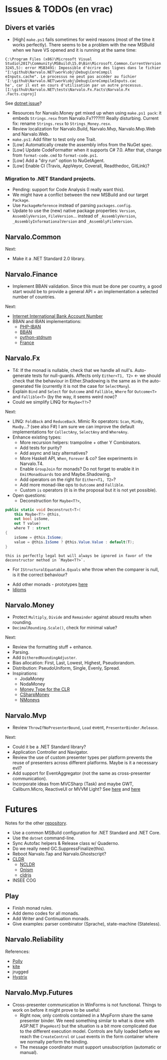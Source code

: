 Issues & TODOs (en vrac)
========================

Divers et variés
----------------

- [High] `make.ps1` fails sometimes for weird reasons (most of the time
  it works perfectly). There seems to be a problem with the new MSBuild when
  we have VS opened and it is running at the same time:
```
C:\Program Files (x86)\Microsoft Visual Studio\2017\Community\MSBuild\15.0\Bin\Microsoft.Common.CurrentVersion.targets(
3245,5): error MSB3491: Impossible d'écrire des lignes dans le fichier "I:\github\Narvalo.NET\work\obj\Debug\CoreCompil
eInputs.cache". Le processus ne peut pas accéder au fichier 'I:\github\Narvalo.NET\work\obj\Debug\CoreCompileInputs.cac
he', car il est en cours d'utilisation par un autre processus. [I:\github\Narvalo.NET\tests\Narvalo.Fx.Facts\Narvalo.Fx
.Facts.csproj]
```
  See [dotnet issue](https://github.com/dotnet/cli/issues/4786)?
- Resources for Narvalo.Money get mixed up when using `make.ps1 pack`:
  it embeds `Strings.resx` from Narvalo.Fx????!!!! Really disturbing.
  Current fix: rename `Strings.resx` to `Strings_Money.resx`.
- Review localization for Narvalo.Build, Narvalo.Mvp, Narvalo.Mvp.Web
  and Narvalo.Web.
- `make.ps1`: Add filter to test only one Trait.
- [Low] Automatically create the assembly infos from the NuGet spec.
- [Low] Update CodeFormatter when it supports C# 7.0. After that, change
  from `format-code.cmd` to `format-code.ps1`.
- [Low] Add a "dry run" option to NuGetAgent.
- [Low] Enable CI (Travis, AppVeyor, Coverall, Readthedoc, GitLink)?

### Migration to .NET Standard projects.
- Pending: support for Code Analysis (I really want this).
- We might have a conflict between the new MSBuild and our target `Package`.
- Use `PackageReference` instead of parsing `packages.config`.
- Update to use the (new) native package properties: `Version`, `AssemblyVersion`,
  `FileVersion`... instead of `_AssemblyVersion`, `_AssemblyInformationalVersion`
  and `_AssemblyFileVersion`.

Narvalo.Common
--------------

Next:
- Make it a .NET Standard 2.0 library.

Narvalo.Finance
---------------

- Implement BBAN validation. Since this must be done per country, a good start
  would be to provide a general API + an implementation a selected number of
  countries.

Next:
- [Internet International Bank Account Number](https://tools.ietf.org/html/draft-iiban-00)
- BBAN and IBAN implementations:
  * [PHP-IBAN](https://github.com/globalcitizen/php-iban)
  * [BBAN](https://github.com/globalcitizen/php-iban/issues/39)
  * [python-stdnum](https://github.com/arthurdejong/python-stdnum)
  * [France](http://marlot.org/util/calcul-de-la-cle-nir.php)

Narvalo.Fx
----------

- T4: If the monad is nullable, check that we handle all null's. Auto-generate
  tests for null-guards. Affects only `Either<T1, T2>` <- we should check
  that the behaviour in Either.Shadowing is the same as in the auto-generated
  file (currently it is not the case for `SelectMany`).
- Explain `Bind` and `Select` for `Outcome` and `Fallible`,
  `Where` for `Outcome<T>` and `Fallible<T>` (by the way, it seems weird now)?
- Could we simplify LINQ for `Maybe<T?>`?

Next:
- LINQ: `FoldBack` and `ReduceBack`. Mimic Rx operators: `Scan`, `MinBy`,
  `MaxBy`...? (see also F#) I am sure we can improve the default implementations
  for `CollectAny`, `SelectAny` and `WhereAny`.
- Enhance existing types:
  * More recursion helpers: trampoline + other Y Combinators.
  * Add tests for purity?
  * Add async and lazy alternatives?
  * More Haskell API, `When`, `Forever` & co? See experiments in Narvalo.T4.
  * Enable `GroupJoin` for monads? Do not forget to enable it in
    `EmitMonadGuards` too and Maybe.Shadowing.
  * Add operators on the right for `Either<T1, T2>`?
  * Add more monad-like ops to `Outcome` and `Fallible`.
  * Custom `is` operators (it is in the proposal but it is not yet possible).
- Open questions:
  * Deconstruction for `Maybe<T?>`,
```csharp
public static void Deconstruct<T>(
    this Maybe<T?> @this,
    out bool isSome,
    out T value)
    where T : struct
{
    isSome = @this.IsSome;
    value = @this.IsSome ? @this.Value.Value : default(T);
}
```
    this is perfectly legal but will always be ignored in favor of the
    deconstructor method in `Maybe<T?>`.
  * For `IStructuralEquatable.Equals` whe throw when the comparer is null, is it
    the correct behaviour?
- Add other monads - prototypes [here](https://github.com/chtoucas/Brouillons/tree/master/src/play/Functional/Monadic)
- [Idioms](http://tomasp.net/blog/idioms-in-linq.aspx/)

Narvalo.Money
-------------

- Protect `Multiply`, `Divide` and `Remainder` against absurd results when rounding.
- `DecimalRounding.Scale()`, check for minimal value?

Next:
- Review the formatting stuff + enhance.
- Parsing.
- Add `DitheredRoundingAdjuster`.
- Bias allocation: First, Last, Lowest, Highest, Pseudorandom.
- Distribution: PseudoUniform, Single, Evenly, Spread.
- Inspirations:
  * JodaMoney
  * NodaMoney
  * [Money Type for the CLR](https://bitbucket.org/rplaire/money-type-for-the-clr)
  * [CSharpMoney](https://csharpmoney.codeplex.com/)
  * [NMoneys](https://github.com/dgg/nmoneys)

Narvalo.Mvp
-----------

- Review `ThrowIfNoPresenterBound`, `Load` event, `PresenterBinder.Release`.

Next:
- Could it be a .NET Standard library?
- Application Controller and Navigator.
- Review the use of custom presenter types per platform prevents the reuse of
  presenters across different platforms. Maybe is it a necessary evil?
- Add support for EventAggregator (not the same as cross-presenter communication).
- Incorporate ideas from MVCSharp (Task) and maybe GWT, Caliburn.Micro, ReactiveUI
  or MVVM Light?
  See [here](http://aspiringcraftsman.com/tag/model-view-presenter/)
  and [here](http://aspiringcraftsman.com/2007/08/25/interactive-application-architecture/)

Futures
=======

Notes for the other [repository](https://github.com/chtoucas/Brouillons).

- Use a common MSBuild configuration for .NET Standard and .NET Core.
- Use the `dotnet` command-line.
- Sync Autofac helpers & Release class w/ Quaderno.
- Do we really need GC.SuppressFinalize(this).
- Reboot Narvalo.Tap and Narvalo.Ghostscript?
- [CLDR](http://cldr.unicode.org/index/downloads)
  * [NCLDR](https://github.com/GuySmithFerrier/NCLDR)
  * [Onism](https://github.com/pgolebiowski/onism-cldr)
  * [cldrjs](https://github.com/rxaviers/cldrjs)
- INSEE COG

Play
----

- Finish monad rules.
- Add demo codes for all monads.
- Add Writer and Continuation monads.
- Give examples: parser combinator (Sprache), state-machine (Stateless).

Narvalo.Reliability
-------------------

References:
- [Polly](https://github.com/App-vNext/Polly)
- [kite](https://github.com/williewheeler/kite)
- jrugged
- [Hystrix](https://github.com/Netflix/Hystrix)

Narvalo.Mvp.Futures
-------------------

- Cross-presenter communication in WinForms is not functional.
  Things to work on before it might prove to be useful:
  * Right now, only controls contained in a MvpForm share the same presenter binder.
    We need something similar to what is done with ASP.NET (`PageHost`) but the situation
    is a bit more complicated due to the different execution model. Controls
    are fully loaded before we reach the `CreateControl` or `Load` events in the form
    container where we normally perform the binding.
  * The message coordinator must support unsubscription (automatic or manual).
